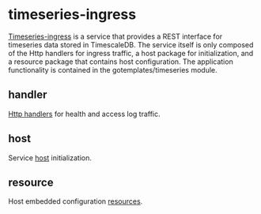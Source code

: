 # timeseries-ingress

[Timeseries-ingress][timeseriespkg] is a service that provides a REST interface for timeseries data stored in TimescaleDB. The service itself is only composed of
the Http handlers for ingress traffic, a host package for initialization, and a resource package that contains host configuration. The application
functionality is contained in the gotemplates/timeseries module.



## handler

[Http handlers][handlerpkg] for health and access log traffic.

## host

Service [host][hostpkg] initialization.


## resource

Host embedded configuration [resources][resourcepkg].

[timeseriespkg]: <https://pkg.go.dev/github.com/gotemplates/timeseries-ingress/pkg>
[handlerpkg]: <https://pkg.go.dev/github.com/gotemplates/timeseries-ingress/pkg/handler>
[hostpkg]: <https://pkg.go.dev/github.com/gotemplates/timeseries-ingress/pkg/host>
[resourcepkg]: <https://pkg.go.dev/github.com/gotemplates/timeseries-ingress/pkg/resource>
